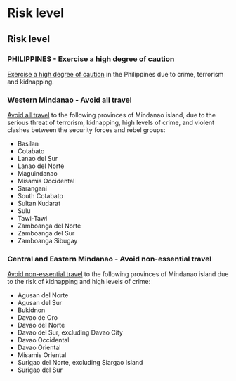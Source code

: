 # Risk level

## Risk level

### PHILIPPINES - Exercise a high degree of caution

[Exercise a high degree of caution](#levels "Risk Levels") in the Philippines due to crime, terrorism and kidnapping.

### Western Mindanao - Avoid all travel

[Avoid all travel](#levels "Risk Levels") to the following provinces of Mindanao island, due to the serious threat of terrorism, kidnapping, high levels of crime, and violent clashes between the security forces and rebel groups:

* Basilan
* Cotabato
* Lanao del Sur
* Lanao del Norte
* Maguindanao
* Misamis Occidental
* Sarangani
* South Cotabato
* Sultan Kudarat
* Sulu
* Tawi-Tawi
* Zamboanga del Norte
* Zamboanga del Sur
* Zamboanga Sibugay

### Central and Eastern Mindanao - Avoid non-essential travel

[Avoid non-essential travel](#levels "Risk Levels") to the following provinces of Mindanao island due to the risk of kidnapping and high levels of crime:

* Agusan del Norte
* Agusan del Sur
* Bukidnon
* Davao de Oro
* Davao del Norte
* Davao del Sur, excluding Davao City
* Davao Occidental
* Davao Oriental
* Misamis Oriental
* Surigao del Norte, excluding Siargao Island
* Surigao del Sur